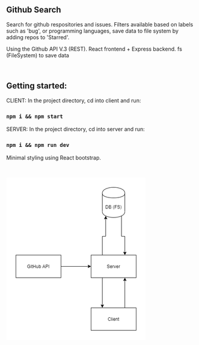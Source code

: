 ## Github Search

Search for github respositories and issues. Filters available based on labels such as 'bug', or programming languages, save data to file system by adding repos to 'Starred'.

Using the Github API V.3 (REST).
React frontend + Express backend.
fs (FileSystem) to save data

<br/>

## Getting started:

CLIENT: In the project directory, cd into client and run:

### `npm i && npm start`

SERVER: In the project directory, cd into server and run:

### `npm i && npm run dev`

Minimal styling using React bootstrap.

<br/>

![Work Flow](GitHub_Issues_Workflow.png)
